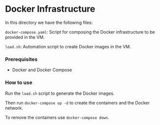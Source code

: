 # Docker Infrastructure

In this directory we have the following files:

`docker-compose.yaml`: Script for composing the Docker infrastructure to be provided in the VM.

`load.sh`: Automation script to create Docker images in the VM.

### Prerequisites
- Docker and Docker Compose

### How to use

Run the `load.sh` script to generate the Docker images.

Then run `docker-compose up -d` to create the containers and the Docker network.

To remove the containers use `docker-compose down`.
